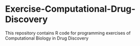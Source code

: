 # Exercise-Computational-Drug-Discovery
This repository contains R code for programming exercises of Computational Biology in Drug Discovery
